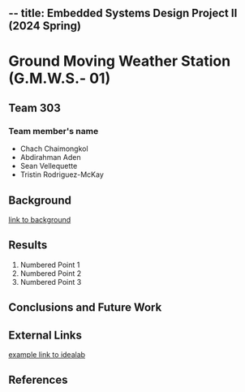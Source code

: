--
title: Embedded Systems Design Project II (2024 Spring) 
--

# Ground Moving Weather Station (G.M.W.S.- 01)
## Team 303 
### Team member's name 

* Chach Chaimongkol
* Abdirahman Aden
* Sean Vellequette
* Tristin Rodriguez-McKay

## Background

[link to background](/background)

## Results

1. Numbered Point 1
1. Numbered Point 2
1. Numbered Point 3

## Conclusions and Future Work

## External Links

[example link to idealab](https://idealab.asu.edu)


## References
